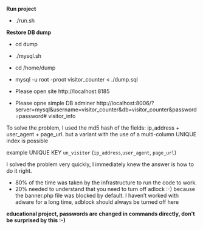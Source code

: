 **Run project**
- ./run.sh

**Restore DB dump**
- cd dump
- ./mysql.sh
- cd /home/dump
- mysql -u root -proot visitor_counter < ./dump.sql


- Please open site http://localhost:8185

- Please opne simple DB adminer http://localhost:8006/?server=mysql&username=visitor_counter&db=visitor_counter&password=password# visitor_info


To solve the problem, I used the md5 hash of the fields: ip_address + user_agent + page_url.
but a variant with the use of a multi-column UNIQUE index is possible

example
UNIQUE KEY `un_visitor` (`ip_address`,`user_agent`, `page_url`)


I solved the problem very quickly, I immediately knew
the answer is how to do it right.


- 80% of the time was taken by the infrastructure to run the code to work.
- 20% needed to understand that you need to turn off adlock :-)
  because the banner.php file was blocked by default.
  I haven’t worked with adware for a long time, adblock should always be turned off here

**educational project, passwords are changed in commands directly, don't be surprised by this :-)**